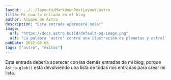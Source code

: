 ```yaml
---
layout: ../../layouts/MarkdownPostLayout.astro
title: Mi cuarta entrada en el blog
author: Alumno de Astro
description: "Esta entrada aparecerá sola!"
image:
  url: "https://docs.astro.build/default-og-image.png"
  alt: "La palabra 'astro' contra una ilustración de planetas y estrellas."
pubDate: 2022-08-08
tags: ["astro", "éxitos"]
---
```


Esta entrada debería aparecer con las demás entradas de mi blog, porque `Astro.glob()` está devolviendo una lista de todas mis entradas para crear mi lista.
